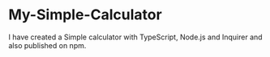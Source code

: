# My-Simple-Calculator
I have created a Simple calculator with TypeScript, Node.js and Inquirer and also published on npm.
